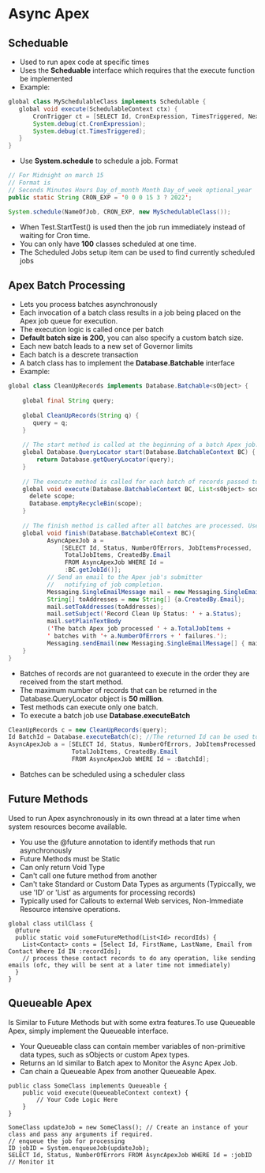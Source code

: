 # Async Apex

## Scheduable

 * Used to run apex code at specific times
 * Uses the **Scheduable** interface which requires that the execute function be implemented
 * Example:

 ```java
 global class MySchedulableClass implements Schedulable {
 	global void execute(SchedulableContext ctx) {
    	CronTrigger ct = [SELECT Id, CronExpression, TimesTriggered, NextFireTime FROM CronTrigger WHERE Id = :ctx.getTriggerId()];
      	System.debug(ct.CronExpression);
      	System.debug(ct.TimesTriggered);
    }
 }
 ```

 * Use **System.schedule** to schedule a job. Format
 ```java
 // For Midnight on march 15
 // Format is
 // Seconds Minutes Hours Day_of_month Month Day_of_week optional_year
 public static String CRON_EXP = '0 0 0 15 3 ? 2022';
 
 System.schedule(NameOfJob, CRON_EXP, new MySchedulableClass());
 ```
 * When Test.StartTest() is used then the job run immediately instead of waiting for Cron time.
 * You can only have **100** classes scheduled at one time.
 * The Scheduled Jobs setup item can be used to find currently scheduled jobs

## Apex Batch Processing

* Lets you process batches asynchronously
* Each invocation of a batch class results in a job being placed on the Apex job queue for execution.
* The execution logic is called once per batch
* **Default batch size is 200**, you can also specify a custom batch size.
* Each new batch leads to a new set of Governor limits
* Each batch is a descrete transaction
* A batch class has to implement the **Database.Batchable<sObject>** interface
* Example:

```java
global class CleanUpRecords implements Database.Batchable<sObject> {
	
    global final String query;
    
    global CleanUpRecords(String q) {
       query = q;
	}
    
	// The start method is called at the beginning of a batch Apex job. It collects the records or objects to be passed to the interface method execute.
	global Database.QueryLocator start(Database.BatchableContext BC) {
    	return Database.getQueryLocator(query);
    }
    
    // The execute method is called for each batch of records passed to the method. Use this method to do all required processing for each chunk of data.
	global void execute(Database.BatchableContext BC, List<sObject> scope){
      delete scope;
      Database.emptyRecycleBin(scope);
    }
    
    // The finish method is called after all batches are processed. Use this method to send confirmation emails or execute post-processing operations.
    global void finish(Database.BatchableContext BC){
           AsyncApexJob a =
               [SELECT Id, Status, NumberOfErrors, JobItemsProcessed,
                TotalJobItems, CreatedBy.Email
                FROM AsyncApexJob WHERE Id =
                :BC.getJobId()];
           // Send an email to the Apex job's submitter
           //   notifying of job completion.
           Messaging.SingleEmailMessage mail = new Messaging.SingleEmailMessage();
           String[] toAddresses = new String[] {a.CreatedBy.Email};
           mail.setToAddresses(toAddresses);
           mail.setSubject('Record Clean Up Status: ' + a.Status);
           mail.setPlainTextBody
           ('The batch Apex job processed ' + a.TotalJobItems +
           ' batches with '+ a.NumberOfErrors + ' failures.');
           Messaging.sendEmail(new Messaging.SingleEmailMessage[] { mail });
    }
}
```
* Batches of records are not guaranteed to execute in the order they are received from the start method.
* The maximum number of records that can be returned in the
Database.QueryLocator object is **50 million**.
* Test methods can execute only one batch.
* To execute a batch job use **Database.executeBatch**
```java
CleanUpRecords c = new CleanUpRecords(query);
Id BatchId = Database.executeBatch(c); //The returned Id can be used to Query Status, Errors etc..
AsyncApexJob a = [SELECT Id, Status, NumberOfErrors, JobItemsProcessed,
                  TotalJobItems, CreatedBy.Email
                  FROM AsyncApexJob WHERE Id = :BatchId];
```

* Batches can be scheduled using a scheduler class

## Future Methods

Used to run Apex asynchronously in its own thread at a later time when system resources become available.
* You use the @future annotation to identify methods that run asynchronously
* Future Methods must be Static
* Can only return Void Type
* Can't call one future method from another
* Can't take Standard or Custom Data Types as arguments (Typiccally, we use 'ID' or 'List<ID>' as arguments for processing records)
* Typically used for Callouts to external Web services, Non-Immediate Resource intensive operations.

```
global class utilClass {
  @future
  public static void someFutureMethod(List<Id> recordIds) {
    List<Contact> conts = [Select Id, FirstName, LastName, Email from Contact Where Id IN :recordIds];
    // process these contact records to do any operation, like sending emails (ofc, they will be sent at a later time not immediately)
  }
}
```

## Queueable Apex

Is Similar to Future Methods but with some extra features.To use Queueable Apex, simply implement the Queueable interface.
* Your Queueable class can contain member variables of non-primitive data types, such as sObjects or custom Apex types.
* Returns an Id similar to Batch apex to Monitor the Async Apex Job.
* Can chain a Queueable Apex from another Queueable Apex. 

```
public class SomeClass implements Queueable { 
    public void execute(QueueableContext context) {
        // Your Code Logic Here
    }
}
```

```
SomeClass updateJob = new SomeClass(); // Create an instance of your class and pass any arguments if required.
// enqueue the job for processing
ID jobID = System.enqueueJob(updateJob);
SELECT Id, Status, NumberOfErrors FROM AsyncApexJob WHERE Id = :jobID // Monitor it

```
